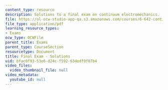 ```yaml
---
content_type: resource
description: Solutions to a final exam on continuum electromechanics.
file: https://ol-ocw-studio-app-qa.s3.amazonaws.com/courses/6-642-continuum-electromechanics-fall-2008/bfac0f9353e6d24cf592634edf9f07b4_finalexam_sol.pdf
file_type: application/pdf
learning_resource_types:
- Exams
ocw_type: OCWFile
parent_title: Exams
parent_type: CourseSection
resourcetype: Document
title: Final Exam - Solutions
uid: bfac0f93-53e6-d24c-f592-634edf9f07b4
video_files:
  video_thumbnail_file: null
video_metadata:
  youtube_id: null
---
```

